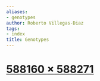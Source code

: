 ```yaml
---
aliases:
- genotypes
author: Roberto Villegas-Diaz
tags:
- index
title: Genotypes
---
```


# [588160 $\times$ 588271](/588160X588271)